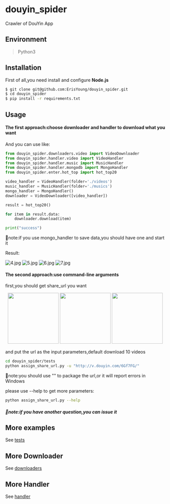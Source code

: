 # douyin_spider

Crawler of DouYin App

## Environment

> Python3

## Installation
First of all,you need install and configure **Node.js**

```bash
$ git clone git@github.com:ErisYoung/douyin_spider.git
$ cd douyin_spider
$ pip install -r requirements.txt
```

## Usage

#### The first approach:choose downloader and handler to download what you want 

And you can use like:

```python
from douyin_spider.downloaders.video import VideoDownloader
from douyin_spider.handler.video import VideoHandler
from douyin_spider.handler.music import MusicHandler
from douyin_spider.handler.mongodb import MongoHandler
from douyin_spider.enter.hot_top import hot_top20

video_handler = VideoHandler(folder='./videos')
music_handler = MusicHandler(folder='./musics')
mongo_handler = MongoHandler()
downloader = VideoDownloader([video_handler])

result = hot_top20()

for item in result.data:
    downloader.download(item)

print("success")

```
💨note:if you use mongo_handler to save data,you should have one and start it

Result:

![4.jpg](https://ws3.sinaimg.cn/large/005BYqpggy1g2yux5fnxzj30wp0e078x.jpg)
![5.jpg](https://ws3.sinaimg.cn/large/005BYqpggy1g2yux5kulnj319x09uwmp.jpg)
![6.jpg](https://ws3.sinaimg.cn/large/005BYqpggy1g2yux4gxauj319k09ldg6.jpg)
![7.jpg](https://ws3.sinaimg.cn/large/005BYqpggy1g2yux4i58yj312b0e8ju0.jpg)

#### The second approach:use command-line arguments
first,you should get share_url you want

<p align="center">
<img src="https://ws3.sinaimg.cn/large/005BYqpggy1g2yuhcwjxij30ku112qns.jpg" width="160">
<img src="https://ws3.sinaimg.cn/large/005BYqpggy1g2yuhansloj30ku112jt2.jpg" width="160">
<img src="https://ws3.sinaimg.cn/large/005BYqpggy1g2yuhb3f0vj30ku112jv8.jpg" width="160">
</p>

and put the url as the input parameters,default download 10 videos
```bash
cd douyin_spider/tests
python assign_share_url.py -u "http://v.douyin.com/6Gf7FG/" 

```
💨note:you should use "" to package the url,or it will report errors in Windows

please use --help to get more parameters:
```bash
python assign_share_url.py --help
```

##### 💨note:if you have another question,you can issue it

## More examples

See [tests](tests)

## More Downloader

See [downloaders](douyin_spider/downloaders)

## More Handler

See [handler](douyin_spider/handler)




